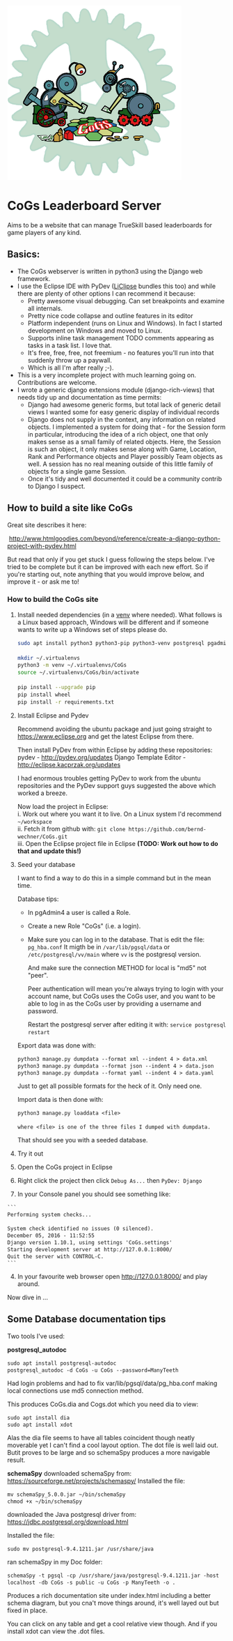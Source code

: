 ![CoGs Logo](https://github.com/bernd-wechner/CoGs/blob/master/Leaderboards/static/img/logo.png?raw=true)
# CoGs Leaderboard Server

Aims to be a website that can manage TrueSkill based leaderboards for game players of any kind.

## Basics:
  * The CoGs webserver is written in python3 using the Django web framework.
  * I use the Eclipse IDE with PyDev ([LiClipse](https://www.liclipse.com/) bundles this too) and while there are plenty of other options I can recommend it because:
    * Pretty awesome visual debugging. Can set breakpoints and examine all internals.
    * Pretty nice code collapse and outline features in its editor
    * Platform independent (runs on Linux and Windows). In fact I started development on Windows and moved to Linux. 
    * Supports inline task management TODO comments appearing as tasks in a task list. I love that. 
    * It's free, free, free, not freemium - no features you'll run into that suddenly throw up a paywall.
    * Which is all I'm after really ;-).
  * This is a very incomplete project with much learning going on. Contributions are welcome.
  * I wrote a  generic django extensions module (django-rich-views) that needs tidy up and documentation as time permits:
    * Django had awesome generic forms, but total lack of generic detail views I wanted some for easy generic display of individual records
    * Django does not supply in the context, any information on related objects. I implemented a system for doing that - for the Session form in particular, introducing the idea of a rich object, one that only makes sense as a small family of related objects. Here, the Session is such an object, it only makes sense along with Game, Location, Rank and Performance objects and Player  possibly Team objects as well. A session has no real meaning outside of this little family of objects for a single game Session.
    * Once it's tidy and well documented it could be a community contrib to Django I suspect.

## How to build a site like CoGs

Great site describes it here:

​	http://www.htmlgoodies.com/beyond/reference/create-a-django-python-project-with-pydev.html

But read that only if you get stuck I guess following the steps below. I've tried to be complete 
but it can be improved with each new effort. So if you're starting out, note anything that you 
would improve below, and improve it - or ask me to!

### How to build the CoGs site

1. Install needed dependencies (in a [venv](https://docs.python.org/3/library/venv.html) where needed). What follows is a Linux based approach, Windows will be different and if someone wants to write up a Windows set of steps please do.

    ```bash
    sudo apt install python3 python3-pip python3-venv postgresql pgadmin4 git
    
    mkdir ~/.virtualenvs
    python3 -m venv ~/.virtualenvs/CoGs
    source ~/.virtualenvs/CoGs/bin/activate
    
    pip install --upgrade pip
    pip install wheel
    pip install -r requirements.txt
    ```

2. Install Eclipse and Pydev

   Recommend avoiding the ubuntu package and just going straight to 
	https://www.eclipse.org 
   and get the latest Eclipse from there. 

   Then install PyDev from within Eclipse by adding these repositories:   	
	pydev - http://pydev.org/updates
	Django Template Editor - http://eclipse.kacprzak.org/updates

   I had enormous troubles getting PyDev to work from the ubuntu repositories 
   and the PyDev support guys suggested the above which worked a breeze.

   Now load the project in Eclipse:<br>
     i. Work out where you want it to live. On a Linux system I'd recommend `~/workspace` <br>
     ii. Fetch it from github with: `git clone https://github.com/bernd-wechner/CoGs.git`<br>
     iii. Open the Eclipse project file in Eclipse **(TODO: Work out how to do that and update this!)**<br>

3. Seed your database
	
   I want to find a way to do this in a simple command but in the mean time.

   Database tips:
     * In pgAdmin4 a user is called a Role.
     * Create a new Role "CoGs"  (i.e. a login).
     * Make sure you can log in to the database. That is edit the file: `pg_hba.conf`
       It migth be in `/var/lib/pgsql/data` or `/etc/postgresql/vv/main` where `vv` is the postgresql version.

       And make sure the connection METHOD for local is "md5" not "peer".
	
       Peer authentication will mean you're always trying to login with your account name, 
       but CoGs uses the CoGs user, and you want to be able to log in as the CoGs user by 
       providing a username and password.
		
       Restart the postgresql server after editing it with:
	    `service postgresql restart`

   Export data was done with:
	```
	python3 manage.py dumpdata --format xml --indent 4 > data.xml
	python3 manage.py dumpdata --format json --indent 4 > data.json
	python3 manage.py dumpdata --format yaml --indent 4 > data.yaml
	```
   Just to get all possible formats for the heck of it. Only need one. 

   Import data is then done with:
	```
	python3 manage.py loaddata <file>
	
	where <file> is one of the three files I dumped with dumpdata. 
	```

   That should see you with a seeded database.

4. Try it out

  1. Open the CoGs project in Eclipse
  2. Right click the project then click `Debug As...` then `PyDev: Django`
  3. In your Console panel you should see something like:

  	```
  	Performing system checks...
  	
  	System check identified no issues (0 silenced).
  	December 05, 2016 - 11:52:55
  	Django version 1.10.1, using settings 'CoGs.settings'
  	Starting development server at http://127.0.0.1:8000/
  	Quit the server with CONTROL-C.
  	```
  4. In your favourite web browser open http://127.0.0.1:8000/ and play around.

Now dive in ...

## Some Database documentation tips

Two tools I've used:

**postgresql_autodoc**

	sudo apt install postgresql-autodoc
	postgresql_autodoc -d CoGs -u CoGs --password=ManyTeeth

Had login problems and had to fix var/lib/pgsql/data/pg_hba.conf making local connections use md5 connection method.

This produces CoGs.dia and Cogs.dot which you need dia to view:

	sudo apt install dia
	sudo apt install xdot	

Alas the dia file seems to have all tables coincident though neatly moverable yet I can't find a cool layout option.
The dot file is well laid out. Butit proves to be large and so schemaSpy produces a more navigable result.

**schemaSpy**
downloaded schemaSpy from: https://sourceforge.net/projects/schemaspy/
Installed the file:

	mv schemaSpy_5.0.0.jar ~/bin/schemaSpy
	chmod +x ~/bin/schemaSpy

downloaded the Java postgresql driver from: https://jdbc.postgresql.org/download.html

Installed the file:

	sudo mv postgresql-9.4.1211.jar /usr/share/java

ran schemaSpy in my Doc folder:

	schemaSpy -t pgsql -cp /usr/share/java/postgresql-9.4.1211.jar -host localhost -db CoGs -s public -u CoGs -p ManyTeeth -o .

Produces a rich documentation site under index.html including a better schema diagram, but you cna't move things around, it's well layed out but fixed in place.

You can click on any table and get a cool relative view though. And if you install xdot can view the .dot files.
